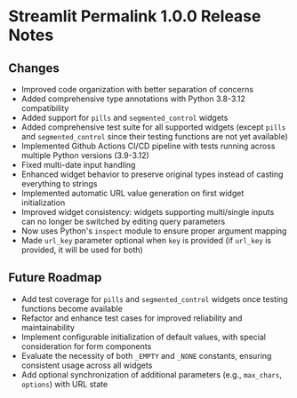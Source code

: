 # Streamlit Permalink 1.0.0 Release Notes

## Changes
- Improved code organization with better separation of concerns
- Added comprehensive type annotations with Python 3.8-3.12 compatibility
- Added support for `pills` and `segmented_control` widgets
- Added comprehensive test suite for all supported widgets (except `pills` and `segmented_control` since their testing functions are not yet available)
- Implemented Github Actions CI/CD pipeline with tests running across multiple Python versions (3.9-3.12)
- Fixed multi-date input handling
- Enhanced widget behavior to preserve original types instead of casting everything to strings
- Implemented automatic URL value generation on first widget initialization
- Improved widget consistency: widgets supporting multi/single inputs can no longer be switched by editing query parameters
- Now uses Python's `inspect` module to ensure proper argument mapping
- Made `url_key` parameter optional when `key` is provided (if `url_key` is provided, it will be used for both)

## Future Roadmap
- Add test coverage for `pills` and `segmented_control` widgets once testing functions become available
- Refactor and enhance test cases for improved reliability and maintainability
- Implement configurable initialization of default values, with special consideration for form components
- Evaluate the necessity of both `_EMPTY` and `_NONE` constants, ensuring consistent usage across all widgets
- Add optional synchronization of additional parameters (e.g., `max_chars`, `options`) with URL state

